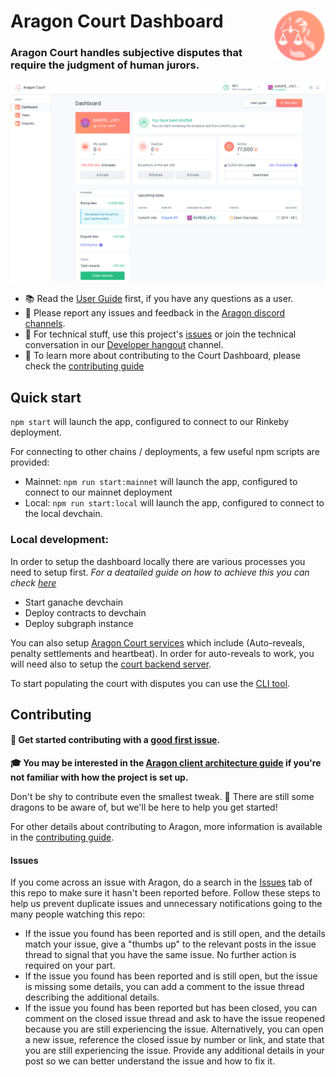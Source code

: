 # Aragon Court Dashboard <a href="https://aragon.org/"><img align="right" src="docs/assets/LogoAccent.svg" height="80px" /></a>

### Aragon Court handles subjective disputes that require the judgment of human jurors.

<a href="https://court.aragon.org/dashboard"><img src="docs/assets/screenshot.png" /></a>

- 📚 Read the [User Guide](https://help.aragon.org/category/47-aragoncourt) first, if you have any questions as a user.
- 📝 Please report any issues and feedback in the [Aragon discord channels](https://discord.gg/zcKs8H).
- 🔧 For technical stuff, use this project's [issues](https://github.com/aragon/court-dashboard/issues) or join the technical conversation in our [Developer hangout](https://spectrum.chat/aragon/general-development) channel.
- 📖 To learn more about contributing to the Court Dashboard, please check the [contributing guide](./CONTRIBUTING.md)

## Quick start


`npm start` will launch the app, configured to connect to our Rinkeby deployment.

For connecting to other chains / deployments, a few useful npm scripts are provided:

- Mainnet: `npm run start:mainnet` will launch the app, configured to connect to our mainnet deployment
- Local: `npm run start:local` will launch the app, configured to connect to the local devchain.

### Local development: 

In order to setup the dashboard locally there are various processes you need to setup first.
    *For a deatailed guide on how to achieve this you can check [here](https://github.com/aragon/court-subgraph)*
  - Start ganache devchain
  - Deploy contracts to devchain
  - Deploy subgraph instance

You can also setup [Aragon Court services](https://github.com/aragonone/court-backend/tree/development/packages/services) which include (Auto-reveals, penalty settlements and heartbeat). In order for auto-reveals to work, you will need also to setup the [court backend server](https://github.com/aragonone/court-backend/tree/development/packages/server).

To start populating the court with disputes you can use the [CLI tool](https://github.com/aragonone/court-backend/tree/development/packages/cli).


## Contributing

#### 👋 Get started contributing with a [good first issue](https://github.com/aragon/court-dashboard/issues?q=is%3Aissue+is%3Aopen+label%3A%22good+first+issue%22).

**🎓 You may be interested in the [Aragon client architecture guide](./docs/ARCHITECTURE.md) if you're not familiar with how the project is set up.**

Don't be shy to contribute even the smallest tweak. 🐲 There are still some dragons to be aware of, but we'll be here to help you get started!

For other details about contributing to Aragon, more information is available in the [contributing guide](./CONTRIBUTING.md).

#### Issues

If you come across an issue with Aragon, do a search in the [Issues](https://github.com/aragon/court-dashboard/issues?q=is%3Aissue+is%3Aopen) tab of this repo to make sure it hasn't been reported before. Follow these steps to help us prevent duplicate issues and unnecessary notifications going to the many people watching this repo:

- If the issue you found has been reported and is still open, and the details match your issue, give a "thumbs up" to the relevant posts in the issue thread to signal that you have the same issue. No further action is required on your part.
- If the issue you found has been reported and is still open, but the issue is missing some details, you can add a comment to the issue thread describing the additional details.
- If the issue you found has been reported but has been closed, you can comment on the closed issue thread and ask to have the issue reopened because you are still experiencing the issue. Alternatively, you can open a new issue, reference the closed issue by number or link, and state that you are still experiencing the issue. Provide any additional details in your post so we can better understand the issue and how to fix it.
